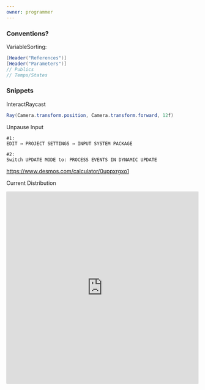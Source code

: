 ```yaml
---
owner: programmer
---
```

### Conventions?
VariableSorting:
```cs
[Header("References")]
[Header("Parameters")]
// Publics
// Temps/States
```

### Snippets
InteractRaycast
```cs
Ray(Camera.transform.position, Camera.transform.forward, 12f)
```

Unpause Input

```plain
#1:  
EDIT → PROJECT SETTINGS → INPUT SYSTEM PACKAGE

#2:  
Switch UPDATE MODE to: PROCESS EVENTS IN DYNAMIC UPDATE
```


https://www.desmos.com/calculator/0uppxrgxo1

Current Distribution
<iframe src="https://www.desmos.com/calculator/tbvyuy98xx?embed" width="500" height="500" style="border: 1px solid #ccc" frameborder=0></iframe>